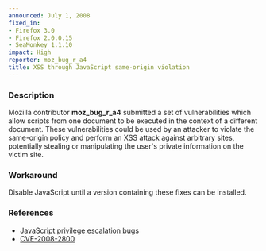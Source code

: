 ```yaml
---
announced: July 1, 2008
fixed_in:
- Firefox 3.0
- Firefox 2.0.0.15
- SeaMonkey 1.1.10
impact: High
reporter: moz_bug_r_a4
title: XSS through JavaScript same-origin violation
---
```


<h3>Description</h3>

<p>Mozilla contributor <strong>moz_bug_r_a4</strong> submitted a set of
vulnerabilities which allow scripts from one document to be executed in
the context of a different document.  These vulnerabilities could be
used by an attacker to violate the same-origin policy and perform an XSS
attack against arbitrary sites, potentially stealing or manipulating
the user's private information on the victim site.</p>


<h3>Workaround</h3>

<p>Disable JavaScript until a version containing these fixes can be installed.</p>

<h3>References</h3>

<ul>
  <li><a href="https://bugzilla.mozilla.org/buglist.cgi?bug_id=428672,432591,433328,439035,440308">JavaScript privilege escalation bugs</a></li>
  <li><a class="ex-ref" href="http://cve.mitre.org/cgi-bin/cvename.cgi?name=CVE-2008-2800">CVE-2008-2800</a></li>

</ul>



